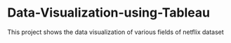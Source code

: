 # Data-Visualization-using-Tableau

This project shows the data visualization of various fields of netflix dataset
